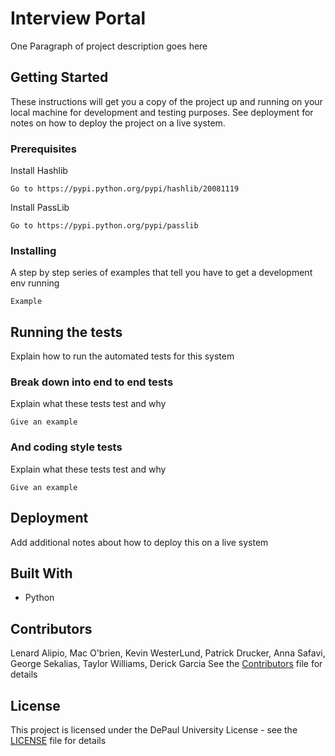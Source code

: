 

# Interview Portal

One Paragraph of project description goes here

## Getting Started

These instructions will get you a copy of the project up and running on your local machine for development and testing purposes. See deployment for notes on how to deploy the project on a live system.

### Prerequisites

Install Hashlib

```
Go to https://pypi.python.org/pypi/hashlib/20081119
```

Install PassLib 

```
Go to https://pypi.python.org/pypi/passlib
```


### Installing

A step by step series of examples that tell you have to get a development env running



```
Example
```




## Running the tests

Explain how to run the automated tests for this system

### Break down into end to end tests

Explain what these tests test and why

```
Give an example
```

### And coding style tests

Explain what these tests test and why

```
Give an example
```

## Deployment

Add additional notes about how to deploy this on a live system

## Built With

* Python


## Contributors

Lenard Alipio, Mac O'brien, Kevin WesterLund, Patrick Drucker, Anna Safavi, George Sekalias, Taylor Williams, Derick Garcia 
See the [Contributors](CONTRIBUTORS.md) file for details

## License

This project is licensed under the DePaul University License - see the [LICENSE](CCAW-license-1.0.txt) file for details

